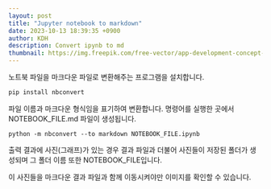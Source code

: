 ```yaml
---
layout: post
title: "Jupyter notebook to markdown"
date: 2023-10-13 18:39:35 +0900
author: KDH
description: Convert ipynb to md
thumbnail: https://img.freepik.com/free-vector/app-development-concept-with-desk-desktop_23-2148699345.jpg?w=996&t=st=1697547195~exp=1697547795~hmac=57b8d06f1f5e90e72837915688ae073cdee7e82445c7d0f2ac44315cd43a140e
---
```


노트북 파일을 마크다운 파일로 변환해주는 프로그램을 설치합니다.

```sh
pip install nbconvert
```

파일 이름과 마크다운 형식임을 표기하여 변환합니다.
명령어를 실행한 곳에서 NOTEBOOK_FILE.md 파일이 생성됩니다.

```
python -m nbconvert --to markdown NOTEBOOK_FILE.ipynb
```

출력 결과에 사진(그래프)가 있는 경우
결과 파일과 더불어 사진들이 저장된 폴더가 생성되며
그 폴더 이름 또한 NOTEBOOK_FILE입니다.

이 사진들을 마크다운 결과 파일과 함께 이동시켜야만 이미지를 확인할 수 있습니다.
